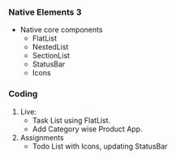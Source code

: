 ### Native Elements 3

- Native core components
  - FlatList
  - NestedList
  - SectionList
  - StatusBar
  - Icons

### Coding

1. Live:
   - Task List using FlatList.
   - Add Category wise Product App.
2. Assignments
   - Todo List with Icons, updating StatusBar
